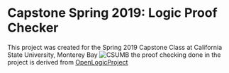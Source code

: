 # Capstone Spring 2019: Logic Proof Checker
This project was created for the Spring 2019 Capstone Class at California State University, Monterey Bay
![CSUMB](https://csumb.edu/static/csumb-logo-blue-d1aff61d55748ac974a232304ee2bff8.svg)
the proof checking done in the project is derived from [OpenLogicProject](https://github.com/OpenLogicProject/fitch-checker)